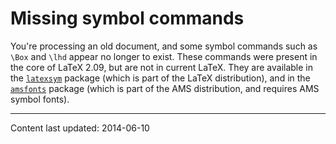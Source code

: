 # Missing symbol commands

You're processing an old document, and some symbol commands such as
`\Box` and `\lhd` appear no longer to exist.  These commands were
present in the core of LaTeX 2.09, but are not in current LaTeX.
They are available in the [`latexsym`](https://ctan.org/pkg/latexsym) package (which is part of
the LaTeX distribution), and in the [`amsfonts`](https://ctan.org/pkg/amsfonts) package
(which is part of the AMS distribution, and requires AMS
symbol fonts).


----

Content last updated: 2014-06-10
